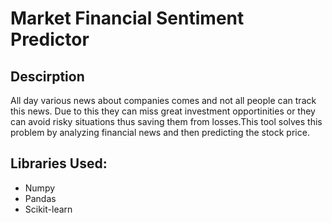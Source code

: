# Market Financial Sentiment Predictor
## Descirption
All day various news about companies comes and not all people can track this news. Due to this they can miss great investment opportinities or they can avoid risky situations thus saving them from losses.This tool solves this problem by analyzing financial news and then predicting the stock price.

## Libraries Used:
- Numpy
- Pandas
- Scikit-learn